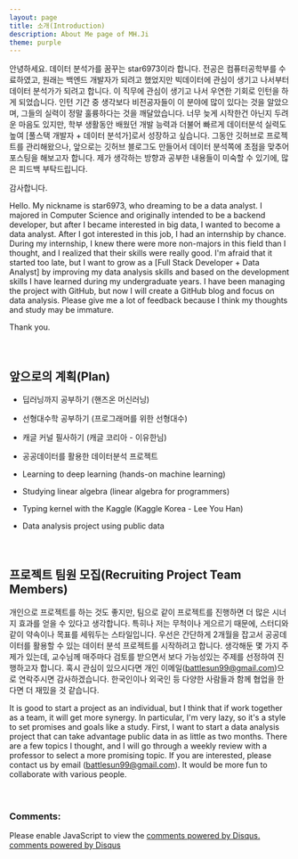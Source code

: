 ```yaml
---
layout: page
title: 소개(Introduction)
description: About Me page of MH.Ji
theme: purple
---
```


안녕하세요. 데이터 분석가를 꿈꾸는 star6973이라 합니다. 전공은 컴퓨터공학부를 수료하였고, 원래는 백엔드 개발자가 되려고 했었지만 빅데이터에 관심이 생기고 나서부터 데이터 분석가가 되려고 합니다. 이 직무에 관심이 생기고 나서 우연한 기회로 인턴을 하게 되었습니다. 인턴 기간 중 생각보다 비전공자들이 이 분야에 많이 있다는 것을 알았으며, 그들의 실력이 정말 훌륭하다는 것을 깨달았습니다. 너무 늦게 시작한건 아닌지 두려운 마음도 있지만, 학부 생활동안 배웠던 개발 능력과 더불어 빠르게 데이터분석 실력도 높여 [풀스택 개발자 + 데이터 분석가]로서 성장하고 싶습니다. 그동안 깃허브로 프로젝트를 관리해왔으나, 앞으로는 깃허브 블로그도 만들어서 데이터 분석쪽에 초점을 맞추어 포스팅을 해보고자 합니다. 제가 생각하는 방향과 공부한 내용들이 미숙할 수 있기에, 많은 피드백 부탁드립니다. 

감사합니다.

Hello. My nickname is star6973, who dreaming to be a data analyst. I majored in Computer Science and originally intended to be a backend developer, but after I became interested in big data, I wanted to become a data analyst. After I got interested in this job, I had an internship by chance. During my internship, I knew there were more non-majors in this field than I thought, and I realized that their skills were really good. I'm afraid that it started too late, but I want to grow as a [Full Stack Developer + Data Analyst] by improving my data analysis skills and based on the development skills I have learned during my undergraduate years. I have been managing the project with GitHub, but now I will create a GitHub blog and focus on data analysis. Please give me a lot of feedback because I think my thoughts and study may be immature.

Thank you.
<br><br><br>

## 앞으로의 계획(Plan)

  + 딥러닝까지 공부하기 (핸즈온 머신러닝)
  + 선형대수학 공부하기 (프로그래머를 위한 선형대수)
  + 캐글 커널 필사하기 (캐글 코리아 - 이유한님)
  + 공공데이터를 활용한 데이터분석 프로젝트

  + Learning to deep learning (hands-on machine learning)
  + Studying linear algebra (linear algebra for programmers)
  + Typing kernel with the Kaggle (Kaggle Korea - Lee You Han)
  + Data analysis project using public data
<br><br><br>

## 프로젝트 팀원 모집(Recruiting Project Team Members)

개인으로 프로젝트를 하는 것도 좋지만, 팀으로 같이 프로젝트를 진행하면 더 많은 시너지 효과를 얻을 수 있다고 생각합니다. 특히나 저는 무척이나 게으르기 때문에, 스터디와 같이 약속이나 목표를 세워두는 스타일입니다. 우선은 간단하게 2개월을 잡고서 공공데이터를 활용할 수 있는 데이터 분석 프로젝트를 시작하려고 합니다. 생각해둔 몇 가지 주제가 있는데, 교수님께 매주마다 검토를 받으면서 보다 가능성있는 주제를 선정하여 진행하고자 합니다. 혹시 관심이 있으시다면 개인 이메일(battlesun99@gmail.com)으로 연락주시면 감사하겠습니다. 한국인이나 외국인 등 다양한 사람들과 함께 협업을 한다면 더 재밌을 것 같습니다.

It is good to start a project as an individual, but I think that if work together as a team, it will get more synergy. In particular, I'm very lazy, so it's a style to set promises and goals like a study. First, I want to start a data analysis project that can take advantage public data in as little as two months. There are a few topics I thought, and I will go through a weekly review with a professor to select a more promising topic. If you are interested, please contact us by email (battlesun99@gmail.com). It would be more fun to collaborate with various people.
<br><br><br>

### Comments:

<div id="disqus_thread"></div>
<script type="text/javascript">
  /* * * CONFIGURATION VARIABLES: EDIT BEFORE PASTING INTO YOUR WEBPAGE * * */
  var disqus_shortname = '{{site.disqushandler}}';

  /* * * DON'T EDIT BELOW THIS LINE * * */
  (function() {
      var dsq = document.createElement('script'); dsq.type = 'text/javascript'; dsq.async = true;
      dsq.src = '//' + disqus_shortname + '.disqus.com/embed.js';
      (document.getElementsByTagName('head')[0] || document.getElementsByTagName('body')[0]).appendChild(dsq);
  })();
</script>
<noscript>Please enable JavaScript to view the <a href="http://disqus.com/?ref_noscript">comments powered by Disqus.</a></noscript>
<a href="http://disqus.com" class="dsq-brlink">comments powered by <span class="logo-disqus">Disqus</span></a>

<script src="https://txtpen.com/embed.js?site={{site.txtpenhandler}}" />
